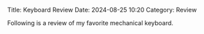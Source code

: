 Title: Keyboard Review
Date: 2024-08-25 10:20
Category: Review

Following is a review of my favorite mechanical keyboard.
